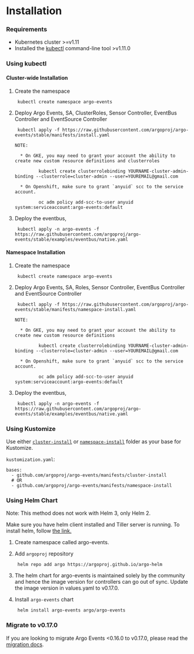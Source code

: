 # Installation

### Requirements

* Kubernetes cluster >=v1.11
* Installed the [kubectl](https://kubernetes.io/docs/tasks/tools/install-kubectl/) command-line tool >v1.11.0

### Using kubectl

#### Cluster-wide Installation

1. Create the namespace

        kubectl create namespace argo-events

2. Deploy Argo Events, SA, ClusterRoles, Sensor Controller, EventBus Controller and EventSource Controller

        kubectl apply -f https://raw.githubusercontent.com/argoproj/argo-events/stable/manifests/install.yaml

       NOTE: 
       
         * On GKE, you may need to grant your account the ability to create new custom resource definitions and clusterroles
    
                kubectl create clusterrolebinding YOURNAME-cluster-admin-binding --clusterrole=cluster-admin --user=YOUREMAIL@gmail.com
           
         * On Openshift, make sure to grant `anyuid` scc to the service account.

                oc adm policy add-scc-to-user anyuid system:serviceaccount:argo-events:default

3. Deploy the eventbus,

        kubectl apply -n argo-events -f https://raw.githubusercontent.com/argoproj/argo-events/stable/examples/eventbus/native.yaml

#### Namespace Installation

1. Create the namespace

        kubectl create namespace argo-events

2. Deploy Argo Events, SA, Roles, Sensor Controller, EventBus Controller and EventSource Controller

        kubectl apply -f https://raw.githubusercontent.com/argoproj/argo-events/stable/manifests/namespace-install.yaml

       NOTE: 
       
         * On GKE, you may need to grant your account the ability to create new custom resource definitions
    
                kubectl create clusterrolebinding YOURNAME-cluster-admin-binding --clusterrole=cluster-admin --user=YOUREMAIL@gmail.com
         
         * On Openshift, make sure to grant `anyuid` scc to the service account.

                oc adm policy add-scc-to-user anyuid system:serviceaccount:argo-events:default

3. Deploy the eventbus,

        kubectl apply -n argo-events -f https://raw.githubusercontent.com/argoproj/argo-events/stable/examples/eventbus/native.yaml        


### Using Kustomize

Use either [`cluster-install`](https://github.com/argoproj/argo-events/tree/stable/manifests/cluster-install) or [`namespace-install`](https://github.com/argoproj/argo-events/tree/stable/manifests/namespace-install) folder as your base for Kustomize.

`kustomization.yaml`:

    bases:
      - github.com/argoproj/argo-events/manifests/cluster-install
      # OR
      - github.com/argoproj/argo-events/manifests/namespace-install

### Using Helm Chart

Note: This method does not work with Helm 3, only Helm 2.

Make sure you have helm client installed and Tiller server is running. To install helm, follow <a href="https://docs.helm.sh/using_helm/">the link.</a>

1. Create namespace called argo-events.

1. Add `argoproj` repository

        helm repo add argo https://argoproj.github.io/argo-helm

1. The helm chart for argo-events is maintained solely by the community and hence the image version for controllers can go out of sync.
   Update the image version in values.yaml to v0.17.0.

1. Install `argo-events` chart

        helm install argo-events argo/argo-events

### Migrate to v0.17.0

If you are looking to migrate Argo Events <0.16.0 to v0.17.0, please read the [migration docs](https://github.com/argoproj/argo-events/wiki/Migration-path-for-v0.17.0).
